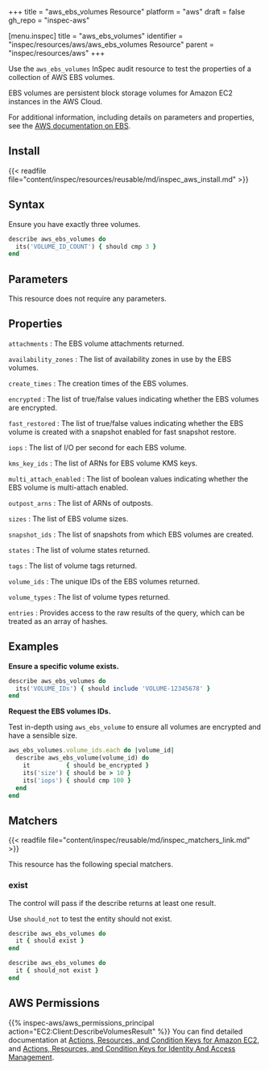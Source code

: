 +++
title = "aws_ebs_volumes Resource"
platform = "aws"
draft = false
gh_repo = "inspec-aws"

[menu.inspec]
title = "aws_ebs_volumes"
identifier = "inspec/resources/aws/aws_ebs_volumes Resource"
parent = "inspec/resources/aws"
+++

Use the `aws_ebs_volumes` InSpec audit resource to test the properties of a collection of AWS EBS volumes.

EBS volumes are persistent block storage volumes for Amazon EC2 instances in the AWS Cloud.

For additional information, including details on parameters and properties, see the [AWS documentation on EBS](https://docs.aws.amazon.com/AWSEC2/latest/UserGuide/AmazonEBS.html).

## Install

{{< readfile file="content/inspec/resources/reusable/md/inspec_aws_install.md" >}}

## Syntax

 Ensure you have exactly three volumes.

```ruby
describe aws_ebs_volumes do
  its('VOLUME_ID_COUNT') { should cmp 3 }
end
```

## Parameters

This resource does not require any parameters.

## Properties

`attachments`
: The EBS volume attachments returned.

`availability_zones`
: The list of availability zones in use by the EBS volumes.

`create_times`
: The creation times of the EBS volumes.

`encrypted`
: The list of true/false values indicating whether the EBS volumes are encrypted.

`fast_restored`
: The list of true/false values indicating whether the EBS volume is created with a snapshot enabled for fast snapshot restore.

`iops`
: The list of I/O per second for each EBS volume.

`kms_key_ids`
: The list of ARNs for EBS volume KMS keys.

`multi_attach_enabled`
: The list of boolean values indicating whether the EBS volume is multi-attach enabled.

`outpost_arns`
: The list of ARNs of outposts.

`sizes`
: The list of EBS volume sizes.

`snapshot_ids`
: The list of snapshots from which EBS volumes are created.

`states`
: The list of volume states returned.

`tags`
: The list of volume tags returned.

`volume_ids`
: The unique IDs of the EBS volumes returned.

`volume_types`
: The list of volume types returned.

`entries`
: Provides access to the raw results of the query, which can be treated as an array of hashes.

## Examples

**Ensure a specific volume exists.**

```ruby
describe aws_ebs_volumes do
  its('VOLUME_IDs') { should include 'VOLUME-12345678' }
end
```

**Request the EBS volumes IDs.**

Test in-depth using `aws_ebs_volume` to ensure all volumes are encrypted and have a sensible size.

```ruby
aws_ebs_volumes.volume_ids.each do |volume_id|
  describe aws_ebs_volume(volume_id) do
    it          { should be_encrypted }
    its('size') { should be > 10 }
    its('iops') { should cmp 100 }
  end
end
```

## Matchers

{{< readfile file="content/inspec/reusable/md/inspec_matchers_link.md" >}}

This resource has the following special matchers.

### exist

The control will pass if the describe returns at least one result.

Use `should_not` to test the entity should not exist.

```ruby
describe aws_ebs_volumes do
  it { should exist }
end
```

```ruby
describe aws_ebs_volumes do
  it { should_not exist }
end
```

## AWS Permissions

{{% inspec-aws/aws_permissions_principal action="EC2:Client:DescribeVolumesResult" %}}
You can find detailed documentation at [Actions, Resources, and Condition Keys for Amazon EC2](https://docs.aws.amazon.com/IAM/latest/UserGuide/list_amazonec2.html), and [Actions, Resources, and Condition Keys for Identity And Access Management](https://docs.aws.amazon.com/IAM/latest/UserGuide/list_identityandaccessmanagement.html).
